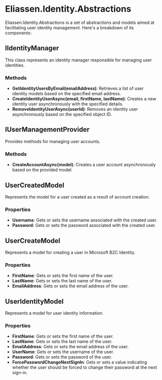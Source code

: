 # Eliassen.Identity.Abstractions

Eliassen.Identity.Abstractions is a set of abstractions and models aimed at facilitating user identity management. Here's a breakdown of its components:

## IIdentityManager

This class represents an identity manager responsible for managing user identities.

### Methods

- **GetIdentityUsersByEmail(emailAddress)**: Retrieves a list of user identity models based on the specified email address.
- **CreateIdentityUserAsync(email, firstName, lastName)**: Creates a new identity user asynchronously with the specified details.
- **RemoveIdentityUserAsync(userId)**: Removes an identity user asynchronously based on the specified object ID.

## IUserManagementProvider

Provides methods for managing user accounts.

### Methods

- **CreateAccountAsync(model)**: Creates a user account asynchronously based on the provided model.

## UserCreatedModel

Represents the model for a user created as a result of account creation.

### Properties

- **Username**: Gets or sets the username associated with the created user.
- **Password**: Gets or sets the password associated with the created user.

## UserCreateModel

Represents a model for creating a user in Microsoft B2C Identity.

### Properties

- **FirstName**: Gets or sets the first name of the user.
- **LastName**: Gets or sets the last name of the user.
- **EmailAddress**: Gets or sets the email address of the user.

## UserIdentityModel

Represents a model for user identity information.

### Properties

- **FirstName**: Gets or sets the first name of the user.
- **LastName**: Gets or sets the last name of the user.
- **EmailAddress**: Gets or sets the email address of the user.
- **UserName**: Gets or sets the username of the user.
- **Password**: Gets or sets the password of the user.
- **ForcePasswordChangeNextSignIn**: Gets or sets a value indicating whether the user should be forced to change their password at the next sign-in.
